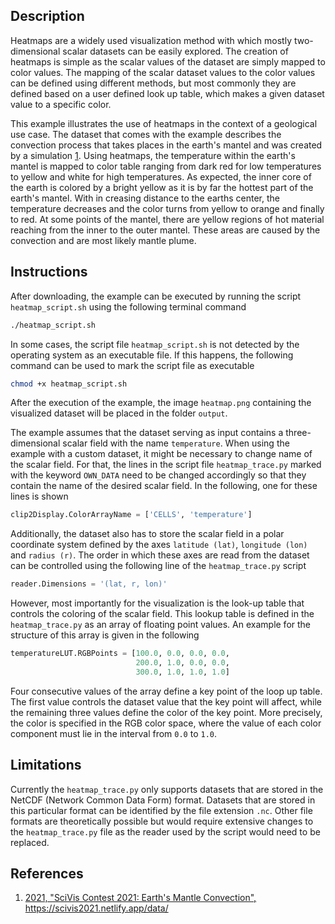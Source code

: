 ## Description ##
Heatmaps are a widely used visualization method with which mostly two-dimensional scalar datasets can be easily explored.
The creation of heatmaps is simple as the scalar values of the dataset are simply mapped to color values.
The mapping of the scalar dataset values to the color values can be defined using different methods, but most commonly they are defined based on a user defined look up table, which makes a given dataset value to a specific color.

This example illustrates the use of heatmaps in the context of a geological use case.
The dataset that comes with the example describes the convection process that takes places in the earth's mantel and was created by a simulation [1](#reference_dataset).
Using heatmaps, the temperature within the earth's mantel is mapped to color table ranging from dark red for low temperatures to yellow and white for high temperatures.
As expected, the inner core of the earth is colored by a bright yellow as it is by far the hottest part of the earth's mantel.
With in creasing distance to the earths center, the temperature decreases and the color turns from yellow to orange and finally to red.
At some points of the mantel, there are yellow regions of hot material reaching from the inner to the outer mantel.
These areas are caused by the convection and are most likely mantle plume.

## Instructions ##
After downloading, the example can be executed by running the script `heatmap_script.sh` using the following terminal command
```bash
./heatmap_script.sh
```
In some cases, the script file `heatmap_script.sh` is not detected by the operating system as an executable file.
If this happens, the following command can be used to mark the script file as executable
```bash
chmod +x heatmap_script.sh
```
After the execution of the example, the image `heatmap.png` containing the visualized dataset will be placed in the folder `output`.

The example assumes that the dataset serving as input contains a three-dimensional scalar field with the name `temperature`.
When using the example with a custom dataset, it might be necessary to change name of the scalar field.
For that, the lines in the script file `heatmap_trace.py` marked with the keyword `OWN_DATA` need to be changed accordingly so that they contain the name of the desired scalar field.
In the following, one for these lines is shown
```python
clip2Display.ColorArrayName = ['CELLS', 'temperature']
```
Additionally, the dataset also has to store the scalar field in a polar coordinate system defined by the axes `latitude (lat)`, `longitude (lon)` and `radius (r)`.
The order in which these axes are read from the dataset can be controlled using the following line of the `heatmap_trace.py` script
```python
reader.Dimensions = '(lat, r, lon)'
```

However, most importantly for the visualization is the look-up table that controls the coloring of the scalar field.
This lookup table is defined in the `heatmap_trace.py` as an array of floating point values.
An example for the structure of this array is given in the following
```python
temperatureLUT.RGBPoints = [100.0, 0.0, 0.0, 0.0,
                            200.0, 1.0, 0.0, 0.0,
                            300.0, 1.0, 1.0, 1.0]
```
Four consecutive values of the array define a key point of the loop up table.
The first value controls the dataset value that the key point will affect, while the remaining three values define the color of the key point.
More precisely, the color is specified in the RGB color space, where the value of each color component must lie in the interval from `0.0` to `1.0`.

## Limitations ##
Currently the `heatmap_trace.py` only supports datasets that are stored in the NetCDF (Network Common Data Form) format.
Datasets that are stored in this particular format can be identified by the file extension `.nc`.
Other file formats are theoretically possible but would require extensive changes to the `heatmap_trace.py` file as the reader used by the script would need to be replaced.

## References ##
1. [<span id="reference_dataset">2021, "SciVis Contest 2021: Earth's Mantle Convection", https://scivis2021.netlify.app/data/</span>](https://scivis2021.netlify.app/data/)